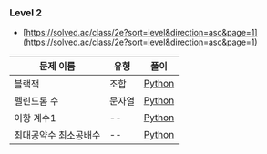 ### Level 2

- [https://solved.ac/class/2e?sort=level&direction=asc&page=1](https://solved.ac/class/2e?sort=level&direction=asc&page=1)

| 문제 이름             | 유형   | 풀이                                                                                                                                     |
| --------------------- | ------ | ---------------------------------------------------------------------------------------------------------------------------------------- |
| 블랙잭                | 조합   | [Python](/6.%20solved.ac/lvl2/%EB%B8%94%EB%9E%99%EC%9E%AD.py)                                                                            |
| 펠린드롬 수           | 문자열 | [Python](/6.%20solved.ac/lvl2/%ED%8C%B0%EB%A6%B0%EB%93%9C%EB%A1%AC%EC%88%98.py)                                                          |
| 이항 계수1            | --     | [Python](/6.%20solved.ac/lvl2/%EC%9D%B4%ED%95%AD%EA%B3%84%EC%88%981.py)                                                                  |
| 최대공약수 최소공배수 | --     | [Python](/6.%20solved.ac/lvl2/%EC%B5%9C%EB%8C%80%EA%B3%B5%EC%95%BD%EC%88%98%EC%99%80%20%EC%B5%9C%EC%86%8C%EA%B3%B5%EB%B0%B0%EC%88%98.py) |
